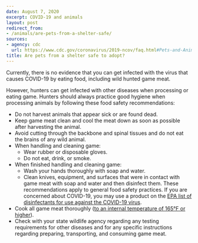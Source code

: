 ```yaml
---
date: August 7, 2020
excerpt: COVID-19 and animals
layout: post
redirect_from:
- /animals/are-pets-from-a-shelter-safe/
sources:
- agency: cdc
  url: https://www.cdc.gov/coronavirus/2019-ncov/faq.html#Pets-and-Animals
title: Are pets from a shelter safe to adopt?
---
```


Currently, there is no evidence that you can get infected with the virus that causes COVID-19 by eating food, including wild hunted game meat. 

However, hunters can get infected with other diseases when processing or eating game.  Hunters should always practice good hygiene when processing animals by following these food safety recommendations:
- Do not harvest animals that appear sick or are found dead.
- Keep game meat clean and cool the meat down as soon as possible after harvesting the animal.
- Avoid cutting through the backbone and spinal tissues and do not eat the brains of any wild animal.
- When handling and cleaning game:
  - Wear rubber or disposable gloves.
  - Do not eat, drink, or smoke.
- When finished handling and cleaning game:
  - Wash your hands thoroughly with soap and water.
  - Clean knives, equipment, and surfaces that were in contact with game meat with soap and water and then disinfect them. These recommendations apply to general food safety practices. If you are concerned about COVID-19, you may use a product on the [EPA list of disinfectants for use against the COVID-19 virus](https://www.epa.gov/newsroom/list-n-disinfectants-use-against-sars-cov-2).
- Cook all game meat thoroughly ([to an internal temperature of 165°F or higher](https://www.cdc.gov/foodsafety/keep-food-safe.html)).
- Check with your state wildlife agency regarding any testing requirements for other diseases and for any specific instructions regarding preparing, transporting, and consuming game meat.


